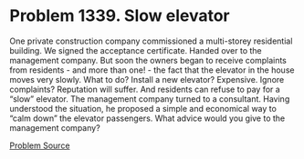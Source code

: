 # Problem 1339. Slow elevator

One private construction company commissioned a multi-storey residential building. We signed the acceptance certificate. Handed over to the management company. But soon the owners began to receive complaints from residents - and more than one! - the fact that the elevator in the house moves very slowly. What to do? Install a new elevator? Expensive. Ignore complaints? Reputation will suffer. And residents can refuse to pay for a “slow” elevator. The management company turned to a consultant. Having understood the situation, he proposed a simple and economical way to “calm down” the elevator passengers. What advice would you give to the management company?

[Problem Source](https://www.trizland.ru/tasks/6107/)